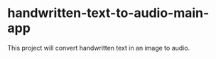 # handwritten-text-to-audio-main-app
This project will convert handwritten text in an image to audio.

